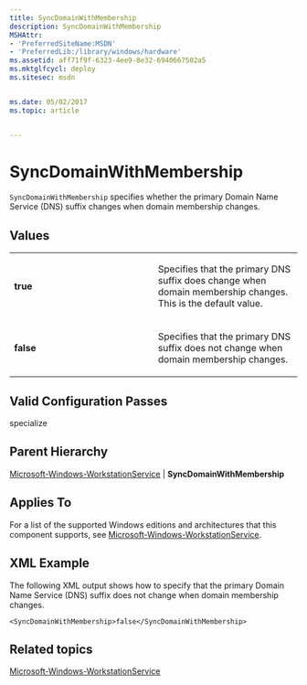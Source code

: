 ```yaml
---
title: SyncDomainWithMembership
description: SyncDomainWithMembership
MSHAttr:
- 'PreferredSiteName:MSDN'
- 'PreferredLib:/library/windows/hardware'
ms.assetid: aff71f9f-6323-4ee9-8e32-6940667502a5
ms.mktglfcycl: deploy
ms.sitesec: msdn


ms.date: 05/02/2017
ms.topic: article


---
```


# SyncDomainWithMembership


`SyncDomainWithMembership` specifies whether the primary Domain Name Service (DNS) suffix changes when domain membership changes.

## Values


<table>
<colgroup>
<col width="50%" />
<col width="50%" />
</colgroup>
<tbody>
<tr class="odd">
<td><p><strong>true</strong></p></td>
<td><p>Specifies that the primary DNS suffix does change when domain membership changes. This is the default value.</p></td>
</tr>
<tr class="even">
<td><p><strong>false</strong></p></td>
<td><p>Specifies that the primary DNS suffix does not change when domain membership changes.</p></td>
</tr>
</tbody>
</table>

 

## Valid Configuration Passes


specialize

## Parent Hierarchy


[Microsoft-Windows-WorkstationService](microsoft-windows-workstationservice.md) | **SyncDomainWithMembership**

## Applies To


For a list of the supported Windows editions and architectures that this component supports, see [Microsoft-Windows-WorkstationService](microsoft-windows-workstationservice.md).

## XML Example


The following XML output shows how to specify that the primary Domain Name Service (DNS) suffix does not change when domain membership changes.

```
<SyncDomainWithMembership>false</SyncDomainWithMembership>
```

## Related topics


[Microsoft-Windows-WorkstationService](microsoft-windows-workstationservice.md)

 

 







